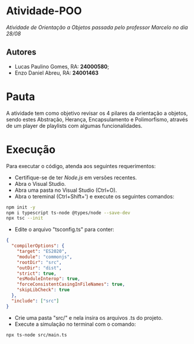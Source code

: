 # Atividade-POO
_Atividade de Orientação a Objetos passada pelo professor Marcelo no dia 28/08_
## Autores 
- Lucas Paulino Gomes, RA: **24000580**;
- Enzo Daniel Abreu, RA: **24001463**
# Pauta
A atividade tem como objetivo revisar os 4 pilares da orientação a objetos, sendo estes Abstração, Herança, Encapsulamento e Polimorfismo, através de um player de playlists com algumas funcionalidades.
# Execução
Para executar o código, atenda aos seguintes requerimentos:
- Certifique-se de ter _Node.js_ em versões recentes.
- Abra o Visual Studio.
- Abra uma pasta no Visual Studio (Ctrl+O).
- Abra o tereminal (Ctrl+Shift+') e execute os seguintes comandos:
```bash
npm init -y
npm i typescript ts-node @types/node --save-dev
npx tsc --init
```
- Edite o arquivo "tsconfig.ts" para conter:
```json
{
  "compilerOptions": {
    "target": "ES2020",
    "module": "commonjs",
    "rootDir": "src",
    "outDir": "dist",
    "strict": true,
    "esModuleInterop": true,
    "forceConsistentCasingInFileNames": true,
    "skipLibCheck": true
  },
  "include": ["src"]
}
```
- Crie uma pasta "src/" e nela insira os arquivos .ts do projeto.
- Execute a simulação no terminal com o comando:
```bash
npx ts-node src/main.ts
```

